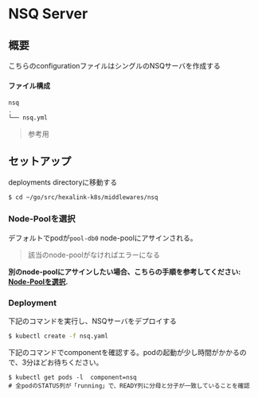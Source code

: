 # NSQ Server

## 概要

こちらのconfigurationファイルはシングルのNSQサーバを作成する


#### ファイル構成

```bash
nsq
.
└── nsq.yml
```

> 参考用

## セットアップ

deployments directoryに移動する

```bash
$ cd ~/go/src/hexalink-k8s/middlewares/nsq
```

### Node-Poolを選択

デフォルトでpodが`pool-db0` node-poolにアサインされる。
> 該当のnode-poolがなければエラーになる

**別のnode-poolにアサインしたい場合、こちらの手順を参考してください: [Node-Poolを選択](selecting_node-pool.md).**


### Deployment

下記のコマンドを実行し、NSQサーバをデプロイする

```bash
$ kubectl create -f nsq.yaml
```
下記のコマンドでcomponentを確認する。podの起動が少し時間がかかるので、3分ほどお待ちください。

```
$ kubectl get pods -l  component=nsq
# 全podのSTATUS列が「running」で、READY列に分母と分子が一致していることを確認
```